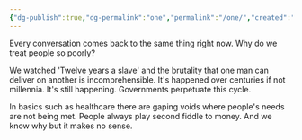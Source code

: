 ```yaml
---
{"dg-publish":true,"dg-permalink":"one","permalink":"/one/","created":"","updated":""}
---
```



Every conversation comes back to the same thing right now. Why do we treat people so poorly?

We watched 'Twelve years a slave' and the brutality that one man can deliver on another is incomprehensible. It's happened over centuries if not millennia. It's still happening. Governments perpetuate this cycle. 

In basics such as healthcare there are gaping voids where people's needs are not being met. People always play second fiddle to money. And we know why but it makes no sense. 